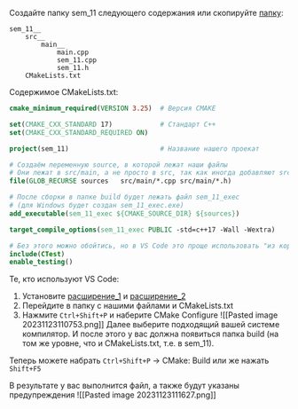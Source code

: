 Создайте папку sem_11 следующего содержания или скопируйте [папку](https://github.com/garazha-ilya/Semester_2/tree/main/sem_11):
```
sem_11__
	src__
		main__
			main.cpp
			sem_11.cpp
			sem_11.h
	CMakeLists.txt
```

Содержимое CMakeLists.txt:

```cmake
cmake_minimum_required(VERSION 3.25)  # Версия CMAKE

set(CMAKE_CXX_STANDARD 17)            # Стандарт C++
set(CMAKE_CXX_STANDARD_REQUIRED ON)

project(sem_11)                       # Название нашего проекат

# Создаём переменную source, в которой лежат наши файлы
# Они лежат в src/main, а не просто в src, так как иногда добавляют src/test
file(GLOB_RECURSE sources   src/main/*.cpp src/main/*.h)

# После сборки в папке build будет лежать файл sem_11_exec
# (для Windows будет создан sem_11_exec.exe)
add_executable(sem_11_exec ${CMAKE_SOURCE_DIR} ${sources})

target_compile_options(sem_11_exec PUBLIC -std=c++17 -Wall -Wextra)

# Без этого можно обойтись, но в VS Code это проще использовать "из коробки"
include(CTest)
enable_testing()
```

Те, кто используют VS Code:
1. Установите [расширение_1](https://marketplace.visualstudio.com/items?itemName=ms-vscode.cmake-tools) и [расширение_2](https://marketplace.visualstudio.com/items?itemName=twxs.cmake)
2. Перейдите в папку с нашими файлами и CMakeLists.txt
3. Нажмите `Ctrl+Shift+P` и наберите CMake Configure
![[Pasted image 20231123110753.png]]
Далее выберите подходящий вашей системе компилятор. И после этого у вас должна появиться папка build (на том же уровне, что и CMakeLists.txt, т.е. в sem_11).

Теперь можете набрать `Ctrl+Shift+P` -> CMake: Build или же нажать `Shift+F5`

В результате у вас выполнится файл, а также будут указаны предупреждения
![[Pasted image 20231123111627.png]]